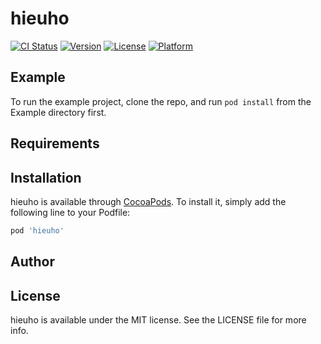# hieuho

[![CI Status](https://img.shields.io/travis/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/hieuho.svg?style=flat)](https://travis-ci.org/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/hieuho)
[![Version](https://img.shields.io/cocoapods/v/hieuho.svg?style=flat)](https://cocoapods.org/pods/hieuho)
[![License](https://img.shields.io/cocoapods/l/hieuho.svg?style=flat)](https://cocoapods.org/pods/hieuho)
[![Platform](https://img.shields.io/cocoapods/p/hieuho.svg?style=flat)](https://cocoapods.org/pods/hieuho)

## Example

To run the example project, clone the repo, and run `pod install` from the Example directory first.

## Requirements

## Installation

hieuho is available through [CocoaPods](https://cocoapods.org). To install
it, simply add the following line to your Podfile:

```ruby
pod 'hieuho'
```

## Author


## License

hieuho is available under the MIT license. See the LICENSE file for more info.

